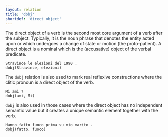 ```yaml
---
layout: relation
title: 'dobj'
shortdef: 'direct object'
---
```


The direct object of a verb is the second most core argument of a verb after the subject. Typically, it is the noun phrase that denotes the entity acted upon or which undergoes a change of state or motion (the proto-patient). 
A direct object is a nominal which is the (accusative) object of the verbal predicate.

~~~ sdparse
Stravince le elezioni del 1990 . 
dobj(Stravince, elezioni)
~~~


The <code>dobj</code> relation is also used to mark real reflexive constructions where the clitic pronoun is a direct object of the verb.

~~~ sdparse
Mi ami ? 
dobj(ami, Mi)
~~~


<code>dobj</code> is also used in those cases where the direct object has no independent semantic value but it creates a unique semantic element together with the verb.

~~~ sdparse
Hanno fatto fuoco prima su mio marito . 
dobj(fatto, fuoco)
~~~
